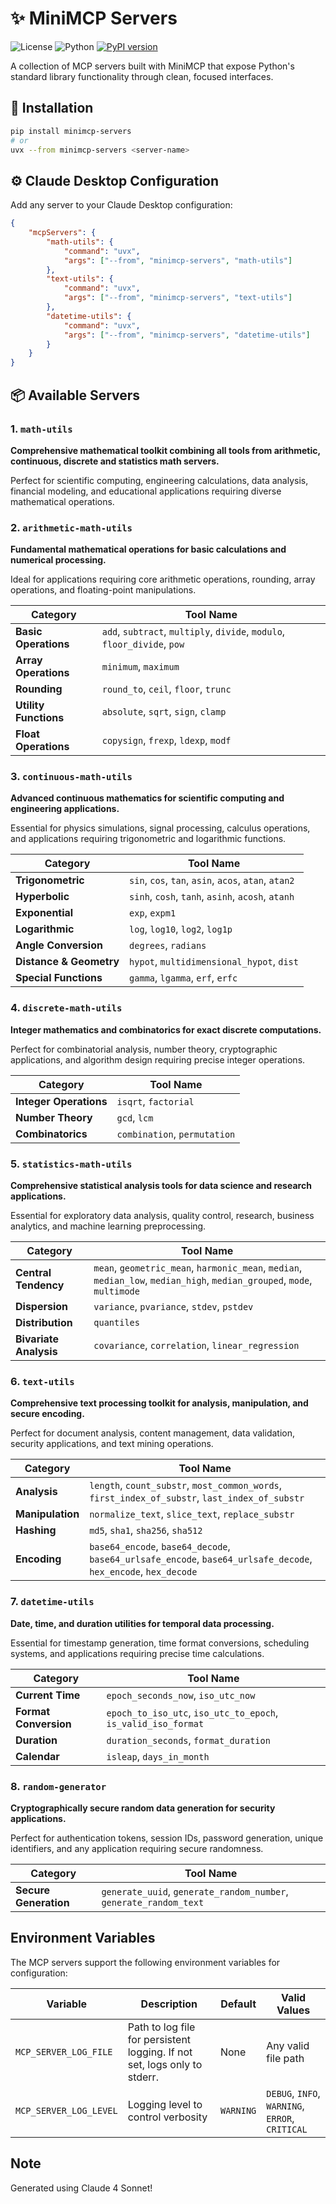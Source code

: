 # ✨ MiniMCP Servers

![License](https://img.shields.io/badge/License-Apache%202.0-blue.svg)
![Python](https://img.shields.io/badge/python-3.10%2B-blue)
[![PyPI version](https://img.shields.io/pypi/v/minimcp-servers.svg)](https://pypi.org/project/minimcp-servers/)

A collection of MCP servers built with MiniMCP that expose Python's standard library functionality through clean, focused interfaces.

## 🚀 Installation

```bash
pip install minimcp-servers
# or
uvx --from minimcp-servers <server-name>
```

## ⚙️ Claude Desktop Configuration

Add any server to your Claude Desktop configuration:

```json
{
    "mcpServers": {
        "math-utils": {
            "command": "uvx",
            "args": ["--from", "minimcp-servers", "math-utils"]
        },
        "text-utils": {
            "command": "uvx",
            "args": ["--from", "minimcp-servers", "text-utils"]
        },
        "datetime-utils": {
            "command": "uvx",
            "args": ["--from", "minimcp-servers", "datetime-utils"]
        }
    }
}
```

## 📦 Available Servers

### 1. `math-utils`

**Comprehensive mathematical toolkit combining all tools from arithmetic, continuous, discrete and statistics math servers.**

Perfect for scientific computing, engineering calculations, data analysis, financial modeling, and educational applications requiring diverse mathematical operations.

### 2. `arithmetic-math-utils`

**Fundamental mathematical operations for basic calculations and numerical processing.**

Ideal for applications requiring core arithmetic operations, rounding, array operations, and floating-point manipulations.

| Category | Tool Name |
|----------|-----------|
| **Basic Operations** | `add`, `subtract`, `multiply`, `divide`, `modulo`, `floor_divide`, `pow` |
| **Array Operations** | `minimum`, `maximum` |
| **Rounding** | `round_to`, `ceil`, `floor`, `trunc` |
| **Utility Functions** | `absolute`, `sqrt`, `sign`, `clamp` |
| **Float Operations** | `copysign`, `frexp`, `ldexp`, `modf` |

### 3. `continuous-math-utils`

**Advanced continuous mathematics for scientific computing and engineering applications.**

Essential for physics simulations, signal processing, calculus operations, and applications requiring trigonometric and logarithmic functions.

| Category | Tool Name |
|----------|-----------|
| **Trigonometric** | `sin`, `cos`, `tan`, `asin`, `acos`, `atan`, `atan2` |
| **Hyperbolic** | `sinh`, `cosh`, `tanh`, `asinh`, `acosh`, `atanh` |
| **Exponential** | `exp`, `expm1` |
| **Logarithmic** | `log`, `log10`, `log2`, `log1p` |
| **Angle Conversion** | `degrees`, `radians` |
| **Distance & Geometry** | `hypot`, `multidimensional_hypot`, `dist` |
| **Special Functions** | `gamma`, `lgamma`, `erf`, `erfc` |

### 4. `discrete-math-utils`

**Integer mathematics and combinatorics for exact discrete computations.**

Perfect for combinatorial analysis, number theory, cryptographic applications, and algorithm design requiring precise integer operations.

| Category | Tool Name |
|----------|-----------|
| **Integer Operations** | `isqrt`, `factorial` |
| **Number Theory** | `gcd`, `lcm` |
| **Combinatorics** | `combination`, `permutation` |

### 5. `statistics-math-utils`

**Comprehensive statistical analysis tools for data science and research applications.**

Essential for exploratory data analysis, quality control, research, business analytics, and machine learning preprocessing.

| Category | Tool Name |
|----------|-----------|
| **Central Tendency** | `mean`, `geometric_mean`, `harmonic_mean`, `median`, `median_low`, `median_high`, `median_grouped`, `mode`, `multimode` |
| **Dispersion** | `variance`, `pvariance`, `stdev`, `pstdev` |
| **Distribution** | `quantiles` |
| **Bivariate Analysis** | `covariance`, `correlation`, `linear_regression` |

### 6. `text-utils`

**Comprehensive text processing toolkit for analysis, manipulation, and secure encoding.**

Perfect for document analysis, content management, data validation, security applications, and text mining operations.

| Category | Tool Name |
|----------|-----------|
| **Analysis** | `length`, `count_substr`, `most_common_words`, `first_index_of_substr`, `last_index_of_substr` |
| **Manipulation** | `normalize_text`, `slice_text`, `replace_substr` |
| **Hashing** | `md5`, `sha1`, `sha256`, `sha512` |
| **Encoding** | `base64_encode`, `base64_decode`, `base64_urlsafe_encode`, `base64_urlsafe_decode`, `hex_encode`, `hex_decode` |

### 7. `datetime-utils`

**Date, time, and duration utilities for temporal data processing.**

Essential for timestamp generation, time format conversions, scheduling systems, and applications requiring precise time calculations.

| Category | Tool Name |
|----------|-----------|
| **Current Time** | `epoch_seconds_now`, `iso_utc_now` |
| **Format Conversion** | `epoch_to_iso_utc`, `iso_utc_to_epoch`, `is_valid_iso_format` |
| **Duration** | `duration_seconds`, `format_duration` |
| **Calendar** | `isleap`, `days_in_month` |

### 8. `random-generator`

**Cryptographically secure random data generation for security applications.**

Perfect for authentication tokens, session IDs, password generation, unique identifiers, and any application requiring secure randomness.

| Category | Tool Name |
|----------|-----------|
| **Secure Generation** | `generate_uuid`, `generate_random_number`, `generate_random_text` |

## Environment Variables

The MCP servers support the following environment variables for configuration:

| Variable | Description | Default | Valid Values |
|----------|-------------|---------|--------------|
| `MCP_SERVER_LOG_FILE` | Path to log file for persistent logging. If not set, logs only to stderr. | None | Any valid file path |
| `MCP_SERVER_LOG_LEVEL` | Logging level to control verbosity | `WARNING` | `DEBUG`, `INFO`, `WARNING`, `ERROR`, `CRITICAL` |

## Note

Generated using Claude 4 Sonnet!
